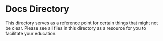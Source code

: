 # Docs Directory

This directory serves as a reference point for certain things that might not be clear. Please see all files in this directory as a resource for you to facilitate your education.